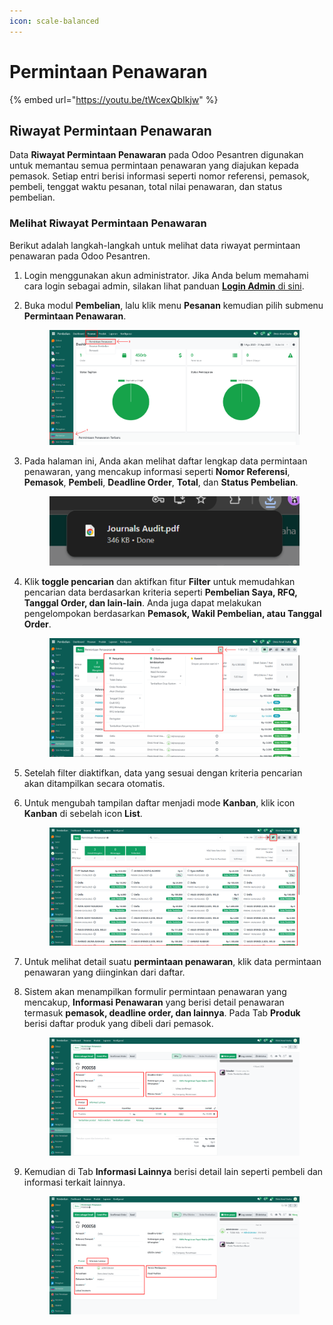 ```yaml
---
icon: scale-balanced
---
```


# Permintaan Penawaran

{% embed url="https://youtu.be/tWcexQbIkjw" %}

## Riwayat Permintaan Penawaran

Data **Riwayat Permintaan Penawaran** pada Odoo Pesantren digunakan untuk memantau semua permintaan penawaran yang diajukan kepada pemasok. Setiap entri berisi informasi seperti nomor referensi, pemasok, pembeli, tenggat waktu pesanan, total nilai penawaran, dan status pembelian.

### Melihat Riwayat Permintaan Penawaran

Berikut adalah langkah-langkah untuk melihat data riwayat permintaan penawaran pada Odoo Pesantren.

1. Login menggunakan akun administrator. Jika Anda belum memahami cara login sebagai admin, silakan lihat panduan [**Login Admin** di sini](../../panduan-login/login-admin.md).
2.  Buka modul **Pembelian**, lalu klik menu **Pesanan** kemudian pilih submenu **Permintaan Penawaran**.

    <figure><img src="../../.gitbook/assets/images-818.png" alt=""><figcaption></figcaption></figure>


3.  Pada halaman ini, Anda akan melihat daftar lengkap data permintaan penawaran, yang mencakup informasi seperti **Nomor Referensi**, **Pemasok**, **Pembeli**, **Deadline Order**, **Total**, dan **Status Pembelian**.

    <figure><img src="../../.gitbook/assets/images-819.png" alt=""><figcaption></figcaption></figure>


4.  Klik **toggle pencarian** dan aktifkan fitur **Filter** untuk memudahkan pencarian data berdasarkan kriteria seperti **Pembelian Saya, RFQ, Tanggal Order, dan lain-lain**. Anda juga dapat melakukan pengelompokan berdasarkan **Pemasok, Wakil Pembelian, atau Tanggal Order**.

    <figure><img src="../../.gitbook/assets/images-820.png" alt=""><figcaption></figcaption></figure>


5. Setelah filter diaktifkan, data yang sesuai dengan kriteria pencarian akan ditampilkan secara otomatis.
6.  Untuk mengubah tampilan daftar menjadi mode **Kanban**, klik icon **Kanban** di sebelah icon **List**.

    <figure><img src="../../.gitbook/assets/images-821.png" alt=""><figcaption></figcaption></figure>


7. Untuk melihat detail suatu **permintaan penawaran**, klik data permintaan penawaran yang diinginkan dari daftar.
8.  Sistem akan menampilkan formulir permintaan penawaran yang mencakup, **Informasi Penawaran** yang berisi detail penawaran termasuk **pemasok, deadline order, dan lainnya**. Pada Tab **Produk** berisi daftar produk yang dibeli dari pemasok.

    <figure><img src="../../.gitbook/assets/images-821 (1).png" alt=""><figcaption></figcaption></figure>


9.  Kemudian di Tab **Informasi Lainnya** berisi detail lain seperti pembeli dan informasi terkait lainnya.

    <figure><img src="../../.gitbook/assets/images-822 (1).png" alt=""><figcaption></figcaption></figure>
